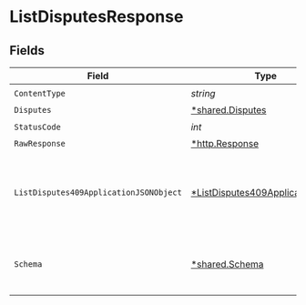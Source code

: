 # ListDisputesResponse


## Fields

| Field                                                                                        | Type                                                                                         | Required                                                                                     | Description                                                                                  |
| -------------------------------------------------------------------------------------------- | -------------------------------------------------------------------------------------------- | -------------------------------------------------------------------------------------------- | -------------------------------------------------------------------------------------------- |
| `ContentType`                                                                                | *string*                                                                                     | :heavy_check_mark:                                                                           | N/A                                                                                          |
| `Disputes`                                                                                   | [*shared.Disputes](../../models/shared/disputes.md)                                          | :heavy_minus_sign:                                                                           | OK                                                                                           |
| `StatusCode`                                                                                 | *int*                                                                                        | :heavy_check_mark:                                                                           | N/A                                                                                          |
| `RawResponse`                                                                                | [*http.Response](https://pkg.go.dev/net/http#Response)                                       | :heavy_minus_sign:                                                                           | N/A                                                                                          |
| `ListDisputes409ApplicationJSONObject`                                                       | [*ListDisputes409ApplicationJSON](../../models/operations/listdisputes409applicationjson.md) | :heavy_minus_sign:                                                                           | The data type's dataset has not been requested or is still syncing.                          |
| `Schema`                                                                                     | [*shared.Schema](../../models/shared/schema.md)                                              | :heavy_minus_sign:                                                                           | Your `query` parameter was not correctly formed                                              |